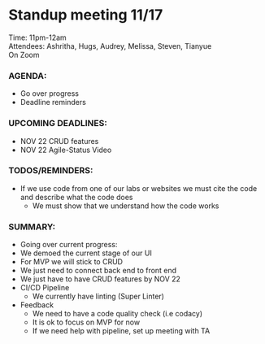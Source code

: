 # Standup meeting 11/17
Time: 11pm-12am  
Attendees: Ashritha, Hugs, Audrey, Melissa, Steven, Tianyue  
On Zoom  

### AGENDA:
- Go over progress  
- Deadline reminders  

### UPCOMING DEADLINES:
- NOV 22 CRUD features
- NOV 22 Agile-Status Video

### TODOS/REMINDERS:
- If we use code from one of our labs or websites we must cite the code and describe what the code does
  - We must show that we understand how the code works

### SUMMARY:

- Going over current progress:
- We demoed the current stage of our UI
- For MVP we will stick to CRUD 
- We just need to connect back end to front end
- We just have to have CRUD features by NOV 22
- CI/CD Pipeline
  - We currently have linting (Super Linter)
- Feedback
  - We need to have a code quality check (i.e codacy)
   - It is ok to focus on MVP for now
  - If we need help with pipeline, set up meeting with TA

